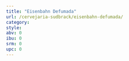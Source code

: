 ```yaml
---
title: "Eisenbahn Defumada"
url: /cervejaria-sudbrack/eisenbahn-defumada/
category: 
style: 
abv: 0
ibu: 0
srm: 0
upc: 0
---
```


